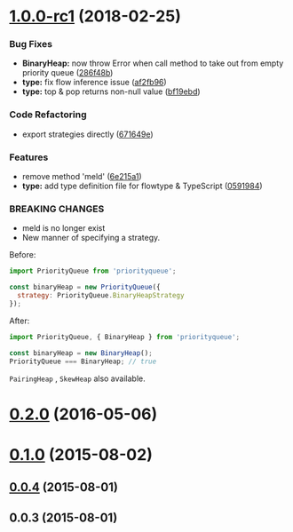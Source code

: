 <a name="1.0.0-rc1"></a>
# [1.0.0-rc1](https://github.com/berlysia/priorityqueuejs/compare/v0.2.0...1.0.0-rc1) (2018-02-25)


### Bug Fixes

* **BinaryHeap:** now throw Error when call method to take out from empty priority queue ([286f48b](https://github.com/berlysia/priorityqueuejs/commit/286f48b))
* **type:** fix flow inference issue ([af2fb96](https://github.com/berlysia/priorityqueuejs/commit/af2fb96))
* **type:** top & pop returns non-null value ([bf19ebd](https://github.com/berlysia/priorityqueuejs/commit/bf19ebd))


### Code Refactoring

* export strategies directly ([671649e](https://github.com/berlysia/priorityqueuejs/commit/671649e))


### Features

* remove method 'meld' ([6e215a1](https://github.com/berlysia/priorityqueuejs/commit/6e215a1))
* **type:** add type definition file for flowtype & TypeScript ([0591984](https://github.com/berlysia/priorityqueuejs/commit/0591984))


### BREAKING CHANGES

* meld is no longer exist
* New manner of specifying a strategy.

Before:
```js
import PriorityQueue from 'priorityqueue';

const binaryHeap = new PriorityQueue({
  strategy: PriorityQueue.BinaryHeapStrategy
});
```

After:
```js
import PriorityQueue, { BinaryHeap } from 'priorityqueue';

const binaryHeap = new BinaryHeap();
PriorityQueue === BinaryHeap; // true
```

`PairingHeap` , `SkewHeap` also available.



<a name="0.2.0"></a>
# [0.2.0](https://github.com/berlysia/priorityqueuejs/compare/v0.1.0...v0.2.0) (2016-05-06)



<a name="0.1.0"></a>
# [0.1.0](https://github.com/berlysia/priorityqueuejs/compare/v0.0.4...v0.1.0) (2015-08-02)



<a name="0.0.4"></a>
## [0.0.4](https://github.com/berlysia/priorityqueuejs/compare/v0.0.3...v0.0.4) (2015-08-01)



<a name="0.0.3"></a>
## 0.0.3 (2015-08-01)



